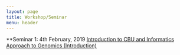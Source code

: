 ```yaml
---
layout: page
title: Workshop/Seminar
menu: header
---
```


**Seminar 1: 4th February, 2019
[Introduction to CBU and Informatics Approach to Genomics (Introduction)](/documents/CBU_Seminar1_introduction_slides.pdf)
